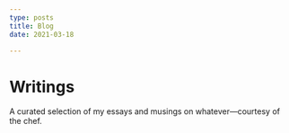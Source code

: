 ```yaml
---
type: posts
title: Blog
date: 2021-03-18

---
```


# Writings

A curated selection of my essays and musings on whatever—courtesy of the chef.